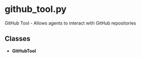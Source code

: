 # github_tool.py

GitHub Tool - Allows agents to interact with GitHub repositories

## Classes
- **GitHubTool**
